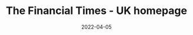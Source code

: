 ---
title: "The Financial Times - UK homepage"
original: "https://www.ft.com/rss/home/uk"
date: "2022-04-05"
feedType: "RSS"
---